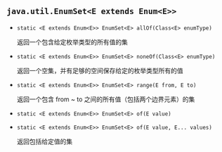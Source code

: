 ## `java.util.EnumSet<E extends Enum<E>>`

* `static <E extends Enum<E>> EnumSet<E> allOf(Class<E> enumType)`

  返回一个包含给定枚举类型的所有值的集

* `static <E extends Enum<E>> EnumSet<E> noneOf(Class<E> enumType)`

  返回一个空集，并有足够的空间保存给定的枚举类型所有的值

* `static <E extends Enum<E>> EnumSet<E> range(E from, E to)`

  返回一个包含 from ~ to 之间的所有值（包括两个边界元素）的集

* `static <E extends Enum<E>> EnumSet<E> of(E value)`

* `static <E extends Enum<E>> EnumSet<E> of(E value, E... values)`

  返回包括给定值的集